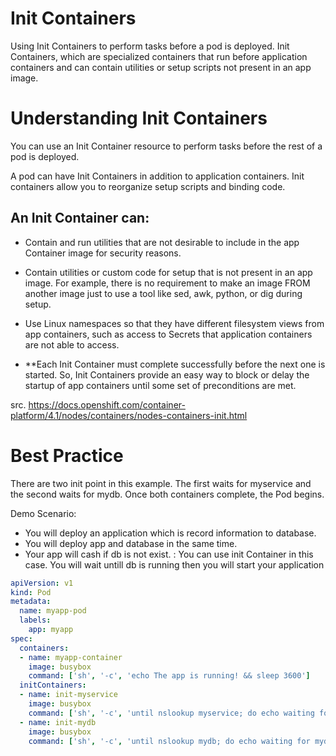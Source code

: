 # Init Containers

Using Init Containers to perform tasks before a pod is deployed.
Init Containers, which are specialized containers that run before application containers and can contain utilities or setup scripts not present in an app image.

# Understanding Init Containers
You can use an Init Container resource to perform tasks before the rest of a pod is deployed.

A pod can have Init Containers in addition to application containers. 
Init containers allow you to reorganize setup scripts and binding code.

## An Init Container can:

- Contain and run utilities that are not desirable to include in the app Container image for security reasons.

- Contain utilities or custom code for setup that is not present in an app image. For example, there is no requirement to make an image FROM another image just to use a tool like sed, awk, python, or dig during setup.

- Use Linux namespaces so that they have different filesystem views from app containers, such as access to Secrets that application containers are not able to access.

- **Each Init Container must complete successfully before the next one is started. So, Init Containers provide an easy way to block or delay the startup of app containers until some set of preconditions are met.

src. https://docs.openshift.com/container-platform/4.1/nodes/containers/nodes-containers-init.html

# Best Practice
There are two init point in this example.
The first waits for myservice and the second waits for mydb. Once both containers complete, the Pod begins.

Demo Scenario: 
 - You will deploy an application which is record information to database.
 - You will deploy app and database in the same time.
 - Your app will cash if db is not exist.
: You can use init Container in this case. You will wait untill db is running then you will start your application

```yaml
apiVersion: v1
kind: Pod
metadata:
  name: myapp-pod
  labels:
    app: myapp
spec:
  containers:
  - name: myapp-container
    image: busybox
    command: ['sh', '-c', 'echo The app is running! && sleep 3600']
  initContainers:
  - name: init-myservice
    image: busybox
    command: ['sh', '-c', 'until nslookup myservice; do echo waiting for myservice; sleep 2; done;']
  - name: init-mydb
    image: busybox
    command: ['sh', '-c', 'until nslookup mydb; do echo waiting for mydb; sleep 2; done;']
```
